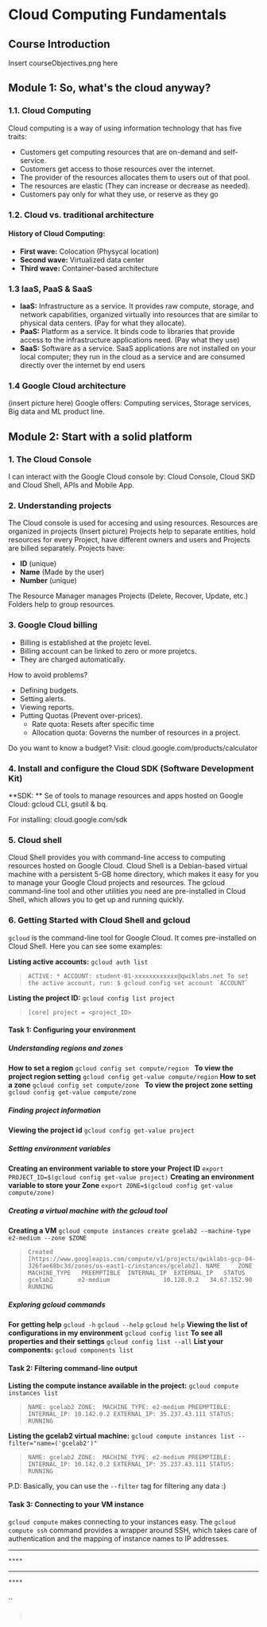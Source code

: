 
# Cloud Computing Fundamentals
## Course Introduction
Insert courseObjectives.png here

## Module 1: So, what's the cloud anyway?
### 1.1. Cloud Computing
Cloud computing is a way of using information technology that has five traits:
- Customers get computing resources that are on-demand and self-service.
- Customers get access to those resources over the internet.
- The provider of the resources allocates them to users out of that pool.
- The resources are elastic (They can increase or decrease as needed).
- Customers pay only for what they use, or reserve as they go

### 1.2. Cloud vs. traditional architecture
#### History of Cloud Computing:
- **First wave:** Colocation (Physycal location)
- **Second wave:** Virtualized data center
- **Third wave:** Container-based architecture

### 1.3 IaaS, PaaS & SaaS
- **IaaS:** Infrastructure as a service.
It provides raw compute, storage, and network capabilities, organized virtually into resources that are similar to physical data centers.  (Pay for what they allocate).
- **PaaS:** Platform as a service.
It binds code to libraries that provide access to the infrastructure applications need. (Pay what they use)
- **SaaS:** Software as a service.
SaaS applications are not installed on your local computer; they run in the cloud as a service and are consumed directly over the internet by end users

### 1.4 Google Cloud architecture
(insert picture here)
Google offers: Computing services, Storage services, Big data and ML product line.

## Module 2: Start with a solid platform

### 1. The Cloud Console
I can interact with the Google Cloud console by: Cloud Console, Cloud SKD and Cloud Shell, APIs and Mobile App.

### 2. Understanding projects
The Cloud console is used for accesing and using resources. Resources are organized in projects
(Insert picture)
Projects help to separate entities, hold resources for every Project, have different owners and users and Projects are billed separately.
Projects have:
- **ID** (unique)
- **Name** (Made by the user)
- **Number** (unique)

The Resource Manager manages Projects (Delete, Recover, Update, etc.)
Folders help to group resources.
### 3. Google Cloud billing
- Billing is established at the projetc level.
- Billing account can be linked to zero or more projetcs.
- They are charged automatically.

How to avoid problems?
- Defining budgets.
- Setting alerts.
- Viewing reports.
- Putting Quotas (Prevent over-prices).
  - Rate quota: Resets after specific time
  - Allocation quota: Governs the number of resources in a project.

Do you want to know a budget? Visit: cloud.google.com/products/calculator

### 4. Install and configure the Cloud SDK (Software Development Kit)
**SDK: ** Se of tools to manage resources and apps hosted on Google Cloud: gcloud CLI, gsutil & bq.

For installing: cloud.google.com/sdk

### 5. Cloud shell
Cloud Shell provides you with command-line access to computing resources hosted on Google Cloud. Cloud Shell is a Debian-based virtual machine with a persistent 5-GB home directory, which makes it easy for you to manage your Google Cloud projects and resources. The gcloud command-line tool and other utilities you need are pre-installed in Cloud Shell, which allows you to get up and running quickly.

### 6. Getting Started with Cloud Shell and gcloud
`gcloud` is the command-line tool for Google Cloud. It comes pre-installed on Cloud Shell. Here you can see some examples:

**Listing active accounts:**
`gcloud auth list`
> ``ACTIVE: *
ACCOUNT: student-01-xxxxxxxxxxxx@qwiklabs.net
To set the active account, run:
    $ gcloud config set account `ACCOUNT` ``
    
**Listing the project ID:**
`gcloud config list project`
> `[core]
project = <project_ID>`

#### Task 1: Configuring your environment
##### Understanding regions and zones
**How to set a region**
``gcloud config set compute/region ``
**To view the project region setting**
``gcloud config get-value compute/region``
**How to set a zone**
``gcloud config set compute/zone ``
**To view the project zone setting**
``gcloud config get-value compute/zone``

##### Finding project information
**Viewing the project id**
``gcloud config get-value project``

##### Setting environment variables
**Creating an environment variable to store your Project ID**
``export PROJECT_ID=$(gcloud config get-value project)``
**Creating an environment variable to store your Zone**
``export ZONE=$(gcloud config get-value compute/zone)``

##### Creating a virtual machine with the gcloud tool
**Creating a VM**
``gcloud compute instances create gcelab2 --machine-type e2-medium --zone $ZONE``
> ``Created [https://www.googleapis.com/compute/v1/projects/qwiklabs-gcp-04-326fae68bc3d/zones/us-east1-c/instances/gcelab2].
NAME     ZONE           MACHINE_TYPE   PREEMPTIBLE  INTERNAL_IP  EXTERNAL_IP   STATUS
gcelab2       e2-medium               10.128.0.2   34.67.152.90  RUNNING``

##### Exploring gcloud commands
**For getting help**
``gcloud -h``
``gcloud --help``
``gcloud help``
**Viewing the list of configurations in my environment**
``gcloud config list``
**To see all properties and their settings**
``gcloud config list --all``
**List your components:**
``gcloud components list``

#### Task 2: Filtering command-line output
**Listing the compute instance available in the project:**
``gcloud compute instances list``
> ``NAME: gcelab2
ZONE: 
MACHINE_TYPE: e2-medium
PREEMPTIBLE:
INTERNAL_IP: 10.142.0.2
EXTERNAL_IP: 35.237.43.111
STATUS: RUNNING``

**Listing the gcelab2 virtual machine:**
``gcloud compute instances list --filter="name=('gcelab2')"``
> ``NAME: gcelab2
ZONE: 
MACHINE_TYPE: e2-medium
PREEMPTIBLE:
INTERNAL_IP: 10.142.0.2
EXTERNAL_IP: 35.237.43.111
STATUS: RUNNING``

P.D: Basically, you can use the `--filter` tag for filtering any data :)

#### Task 3: Connecting to your VM instance
`gcloud compute` makes connecting to your instances easy. The `gcloud compute ssh` command provides a wrapper around SSH, which takes care of authentication and the mapping of instance names to IP addresses.

***
````
****
````
****
````
****
````
#### 
#### 
#### 
#### 

###
###
###
###

``
> `` ``
